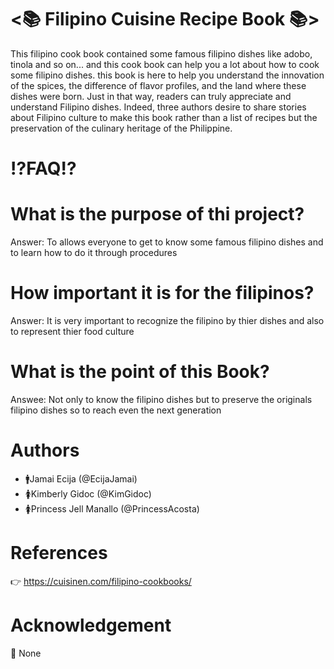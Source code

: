 # <📚 Filipino Cuisine Recipe Book 📚>

This filipino cook book contained some famous filipino dishes like adobo, tinola and so on... and this cook book can help you a lot about how to cook some filipino dishes. this book is here to help you understand the innovation of the spices, the difference of flavor profiles, and the land where these dishes were born. Just in that way, readers can truly appreciate and understand Filipino dishes. Indeed, three authors desire to share stories about Filipino culture to make this book rather than a list of recipes but the preservation of the culinary heritage of the Philippine.
  
# ⁉️FAQ⁉️
# What is the purpose of thi project?
Answer: To allows everyone to get to know some famous filipino dishes and to learn how to do it through procedures
# How important it is for the filipinos?
Answer: It is very important to recognize the filipino by thier dishes and also to represent thier food culture
# What is the point of this Book?
Answee: Not only to know the filipino dishes but to preserve the originals filipino dishes so to reach even the next generation
# Authors
* 🚹Jamai Ecija (@EcijaJamai)
* 🚺Kimberly Gidoc (@KimGidoc)
* 🚺Princess Jell Manallo (@PrincessAcosta)
# References
👉 https://cuisinen.com/filipino-cookbooks/
# Acknowledgement
🤷 None

